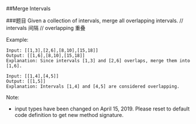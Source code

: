 ##Merge Intervals

###题目
Given a collection of intervals, merge all overlapping intervals.
// intervals 间隔
// overlapping 重叠

Example:
```
Input: [[1,3],[2,6],[8,10],[15,18]]
Output: [[1,6],[8,10],[15,18]]
Explanation: Since intervals [1,3] and [2,6] overlaps, merge them into [1,6].

Input: [[1,4],[4,5]]
Output: [[1,5]]
Explanation: Intervals [1,4] and [4,5] are considered overlapping.
```

Note:
* input types have been changed on April 15, 2019. Please reset to default code definition to get new method signature.